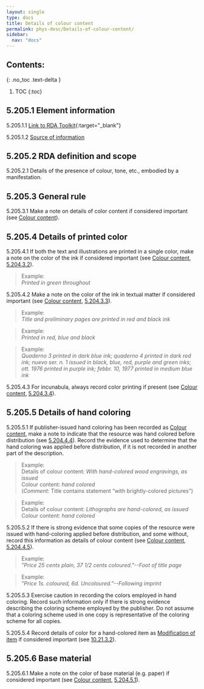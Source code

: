 ```yaml
---
layout: single
type: docs
title: Details of colour content
permalink: phys-desc/Details-of-colour-content/
sidebar:
  nav: "docs"
---
```


## Contents:
{: .no_toc .text-delta }

1. TOC
{:toc}

## 5.205.1 Element information

<a name="5.205.1.1">5.205.1.1</a> [Link to RDA Toolkit](https://linktotoolkit){:target="_blank"}

<a name="5.205.1.2">5.205.1.2</a> [Source of information](/DCRMR/phys-desc/)

## 5.205.2 RDA definition and scope

<a name="5.205.2.1">5.205.2.1</a> Details of the presence of colour, tone, etc., embodied by a manifestation.

## 5.205.3 General rule

<a name="5.205.3.1">5.205.3.1</a> Make a note on details of color content if considered important (see [Colour content](/DCRMR/phys-desc/Colour-content/)).

## 5.205.4 Details of printed color

<a name="5.205.4.1">5.205.4.1</a> If both the text and illustrations are printed in a single color, make a note on the color of the ink if considered important (see [Colour content](/DCRMR/phys-desc/Colour-content/), [5.204.3.2](/DCRMR/phys-desc/Colour-content/#5.204.3.2)).

>Example:  
><CITE>Printed in green throughout</CITE>

<a name="5.205.4.2">5.205.4.2</a> Make a note on the color of the ink in textual matter if considered important (see [Colour content](/DCRMR/phys-desc/Colour-content/), [5.204.3.3](/DCRMR/phys-desc/Colour-content/#5.204.3.3)).

>Example:  
><CITE>Title and preliminary pages are printed in red and black ink</CITE>

>Example:  
><CITE>Printed in red, blue and black</CITE>

>Example:  
><CITE>Quaderno 3 printed in dark blue ink; quaderno 4 printed in dark red ink; nuevo ser. n. 1 issued in black, blue, red, purple and green inks; ott. 1976 printed in purple ink; febbr. 10, 1977 printed in medium blue ink</CITE>

<a name="5.205.4.3">5.205.4.3</a> For incunabula, always record color printing if present (see [Colour content](/DCRMR/phys-desc/Colour-content/), [5.204.3.4](/DCRMR/phys-desc/Colour-content/#5.204.3.4)).

## 5.205.5 Details of hand coloring

<a name="5.205.5.1">5.205.5.1</a> If publisher-issued hand coloring has been recorded as [Colour content](/DCRMR/phys-desc/Colour-content/), make a note to indicate that the resource was hand colored before distribution (see [5.204.4.4](/DCRMR/phys-desc/Colour-content/#5.204.4.4)). Record the evidence used to determine that the hand coloring was applied before distribution, if it is not recorded in another part of the description.

>Example:  
>Details of colour content: <CITE>With hand-colored wood engravings, as issued</CITE>  
>Colour content: <CITE>hand colored</CITE>   
>(*Comment*: Title contains statement “with brightly-colored pictures”)

>Example:  
>Details of colour content: <CITE>Lithographs are hand-colored, as issued</CITE>  
>Colour content: <CITE>hand colored</CITE>

<a name="5.205.5.2">5.205.5.2</a> If there is strong evidence that some copies of the resource were issued with hand-coloring applied before distribution, and some without, record this information as details of colour content (see [Colour content](/DCRMR/phys-desc/Colour-content/), [5.204.4.5](/DCRMR/phys-desc/Colour-content/#5.204.4.5)).

>Example:  
><CITE>"Price 25 cents plain, 37 1/2 cents coloured."--Foot of title page</CITE>

>Example:  
><CITE>"Price 1s. coloured, 6d. Uncoloured."--Following imprint</CITE>

<a name="5.205.5.3">5.205.5.3</a> Exercise caution in recording the colors employed in hand coloring. Record such information only if there is strong evidence describing the coloring scheme employed by the publisher. Do not assume that a coloring scheme used in one copy is representative of the coloring scheme for all copies. 

<a name="5.205.5.4">5.205.5.4</a> Record details of color for a hand-colored item as [Modification of item](/DCRMR/notes-on-items/Modification-of-item/) if considered important (see [10.21.3.2](/DCRMR/notes-on-items/Modification-of-item/#10.21.3.2)).

## 5.205.6 Base material

<a name="5.205.6.1">5.205.6.1</a> Make a note on the color of base material (e.g. paper) if considered important (see [Colour content](/DCRMR/phys-desc/Colour-content/), [5.204.5.1](/DCRMR/phys-desc/Colour-content/#5.204.5.1)).